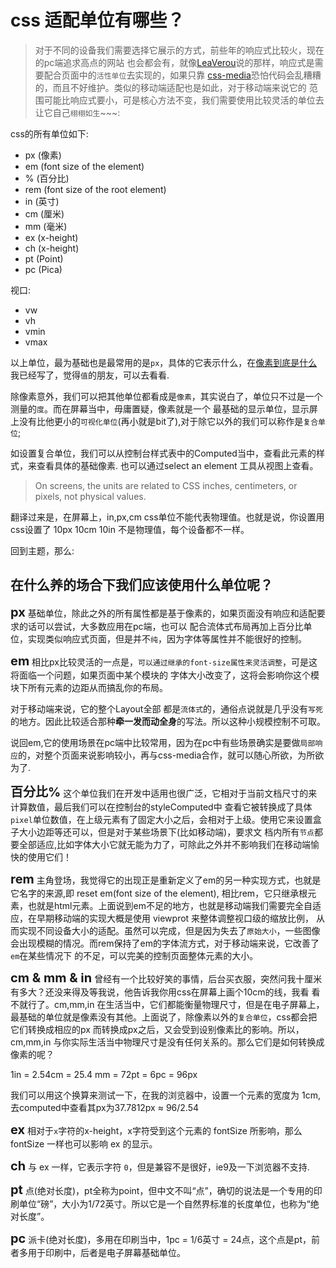# css 适配单位有哪些？

> 对于不同的设备我们需要选择它展示的方式，前些年的响应式比较火，现在的pc端追求高点的网站
也会都会有，就像[LeaVerou](https://github.com/LeaVerou)说的那样，响应式是需要配合页面中的`活性单位`去实现的，如果只靠
[css-media](https://developer.mozilla.org/zh-CN/docs/Web/Guide/CSS/Media_queries)恐怕代码会乱糟糟的，而且不好维护。类似的移动端适配也是如此，对于移动端来说它的
范围可能比响应式要小，可是核心方法不变，我们需要使用比较灵活的单位去让它自己`栩栩如生`~~~:

css的所有单位如下:

  + px (像素)
  + em (font size of the element)
  + % (百分比)
  + rem (font size of the root element)
  + in (英寸)
  + cm (厘米)
  + mm (毫米)
  + ex (x-height)
  + ch (x-height)
  + pt (Point)
  + pc (Pica)

  视口:
  + vw
  + vh
  + vmin
  + vmax

以上单位，最为基础也是最常用的是`px`，具体的它表示什么，在[像素到底是什么](https://github.com/TongDaDa/mobile-knowledge/base/pixel.md)
我已经写了，觉得`值`的朋友，可以去看看.

除像素意外，我们可以把其他单位都看成是`像素`，其实说白了，单位只不过是一个测量的`度`。而在屏幕当中，毋庸置疑，像素就是一个
最基础的显示单位，显示屏上没有比他更小的`可视化单位`(再小就是bit了),对于除它以外的我们可以称作是`复合单位`;

如设置复合单位，我们可以从控制台样式表中的Computed当中，查看此元素的样式，来查看具体的基础像素. 也可以通过select an element 工具从视图上查看。

> On screens, the units are related to CSS inches, centimeters, or pixels, not physical values.

翻译过来是，在屏幕上，in,px,cm css单位不能代表物理值。也就是说，你设置用css设置了 10px 10cm 10in 不是物理值，每个设备都不一样。

回到主题，那么:

## 在什么养的场合下我们应该使用什么单位呢？

<b style="font-size:20px">px</b> 基础单位，除此之外的所有属性都是基于像素的，如果页面没有响应和适配要求的话可以尝试，大多数应用在pc端，也可以
配合流体式布局再加上百分比单位，实现类似响应式页面，但是并不`纯`，因为字体等属性并不能很好的控制。

<b style="font-size:20px">em</b> 相比px比较灵活的一点是，`可以通过继承的font-size属性来灵活调整`，可是这将面临一个问题，如果页面中某个模块的
字体大小改变了，这将会影响你这个模块下所有元素的边距从而搞乱你的布局。

对于移动端来说，它的整个Layout全部
都是`流体式`的，通俗点说就是几乎没有`写死`的地方。因此比较适合那种**牵一发而动全身**的写法。所以这种小规模控制不可取。

说回em,它的使用场景在pc端中比较常用，因为在pc中有些场景确实是要做`局部响应`的，对整个页面来说影响较小，再与css-media合作，就可以随心所欲，为所欲为了.

<b style="font-size:20px">百分比%</b>  这个单位我们在开发中适用也很广泛，它相对于当前文档尺寸的来计算数值，最后我们可以在控制台的styleComputed中
查看它被转换成了具体`pixel`单位数值，在上级元素有了固定大小之后，会相对于上级。使用它来设置盒子大小边距等还可以，但是对于某些场景下(比如移动端)，要求文
档内所有`节点`都要全部适应,比如字体大小它就无能为力了，可除此之外并不影响我们在移动端愉快的使用它们！

<b style="font-size:20px">rem</b> 主角登场，我觉得它的出现正是重新定义了em的另一种实现方式，也就是它名字的来源,即 reset em(font size of the element),
相比rem，它只继承根元素，也就是html元素。上面说到em不足的地方，也就是移动端我们需要完全自适应，在早期移动端的实现大概是使用 viewprot 来整体调整视口级的缩放比例，
从而实现不同设备大小的适配。虽然可以完成，但是因为失去了`原始大小`，一些图像会出现模糊的情况。而rem保持了em的字体流方式，对于移动端来说，它改善了`em`在某些情况下
的不足，可以完美的控制页面整体元素的大小。

<b style="font-size:20px">cm & mm & in</b> 曾经有一个比较好笑的事情，后台买衣服，突然问我十厘米有多大？还没来得及等我说，他告诉我你用css在屏幕上画个10cm的线，我看
看不就行了。cm,mm,in 在生活当中，它们都能衡量物理尺寸，但是在电子屏幕上，最基础的单位就是像素没有其他。上面说了，除像素以外的`复合单位`，css都会把它们转换成相应的px
而转换成px之后，又会受到设别像素比的影响。所以，cm,mm,in 与你实际生活当中物理尺寸是没有任何关系的。那么它们是如何转换成像素的呢？

1in = 2.54cm = 25.4 mm = 72pt = 6pc = 96px

我们可以用这个换算来测试一下，在我的浏览器中，设置一个元素的宽度为 1cm, 去computed中查看其px为37.7812px ≈ 96/2.54

<b style="font-size:20px">ex</b> 相对于`x`字符的x-height，x字符受到这个元素的 fontSize 所影响，那么 fontSize 一样也可以影响 ex 的显示。

<b style="font-size:20px">ch</b> 与 ex 一样，它表示字符 `0`，但是兼容不是很好，ie9及一下浏览器不支持.

<b style="font-size:20px">pt</b> 点(绝对长度)，pt全称为point，但中文不叫“点”，确切的说法是一个专用的印刷单位“磅”，大小为1/72英寸。所以它是一个自然界标准的长度单位，也称为“绝对长度”。

<b style="font-size:20px">pc</b> 派卡(绝对长度)，多用在印刷当中，1pc = 1/6英寸 = 24点，这个点是pt，前者多用于印刷中，后者是电子屏幕基础单位。
